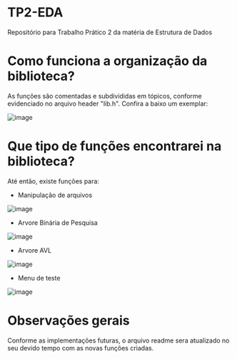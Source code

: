 # TP2-EDA
Repositório para Trabalho Prático 2 da matéria de Estrutura de Dados

# Como funciona a organização da biblioteca?

As funções são comentadas e subdivididas em tópicos, conforme evidenciado no arquivo header "lib.h". Confira a baixo um exemplar:

![image](https://user-images.githubusercontent.com/72039007/162817512-dded9f51-1900-459c-a12d-d6d3249b6627.png)

# Que tipo de funções encontrarei na biblioteca?

Até então, existe funções para:

- Manipulação de arquivos

![image](https://user-images.githubusercontent.com/72039007/162817870-23b8764b-650f-4e8b-9934-d034b26fd994.png)

- Arvore Binária de Pesquisa

![image](https://user-images.githubusercontent.com/72039007/162817950-6916b461-0a29-4fd8-bdb5-a9d61f069457.png)

- Arvore AVL

![image](https://user-images.githubusercontent.com/72039007/162817994-bd288635-2038-4415-808c-8147caa29c96.png)

- Menu de teste

![image](https://user-images.githubusercontent.com/72039007/162818049-2c47ee9a-bea1-48ae-8fc3-c6c36db93312.png)

# Observações gerais
Conforme as implementações futuras, o arquivo readme sera atualizado no seu devido tempo com as novas funções criadas.


